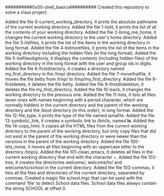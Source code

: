 ##########0x00-shell_basics##########
Created this repository to solve a class project.

Added the file 0-current_working_directory, it prints the absolute pathname of the current working directory.
Added the file 1-listit, it prints the list of all the contents of your working directory.
Added the file 2-bring_me_home, it changes the current working directory to the user's home directory.
Added the file 3-listfiles, it prints the list of the items in the working directory in long format.
Added the file 4-listmorefiles, it prints the list of the items in the working directory including the hidden files (in the long format).
Added the file 5-listfilesdigitonly, it displays the contents (including hidden files) of the working directory in the long format with the user and group ids in digits.
Added the file 6-firstdirectory, it creates a directory named my_first_directory in the /tmp/ directory.
Added the file 7-movethatfile, it moves the file betty from /tmp/ to /tmp/my_first_directory.
Added the file 8-firstdelete, it deletes the file betty.
Added the file 9-firstdirdeletion, it deletes the file my_first_directory.
Added the file 10-back, it changes the working directory to the previous one.
Added the file 11-lists, it lists all files (even ones with names beginning with a period character, which are normally hidden) in the current directory and the parent of the working directory and the /boot directory (in this order), in long format.
Added the file 12-file_type, it prints the type of the file named iamafile.
Added the file 13-symbolic_link, it creates a symbolic link to /bin/ls, named __ls__.
Added the file 14-copy_html, it copies all the HTML files from the current working directory to the parent of the working directory, but only copy files that did not exist in the parent of the working directory or were newer than the versions in the parent of the working directory.
Added the file 100-lets_move, it moves all files beginning with an uppercase letter to the directory /tmp/u.
Added the file 101-clean_emacs, it deletes all files in the current working directory that end with the character ~.
Added the file 102-tree, it creates the directories welcome/, welcome/to/ and welcome/to/school in the current directory.
Added the file 103-commas, it lists all the files and directories of the current directory, separated by commas.
Created a magic file school.mgc that can be used with the command 'file' to detect School data files. School data files always contain the string SCHOOL at offset 0.
